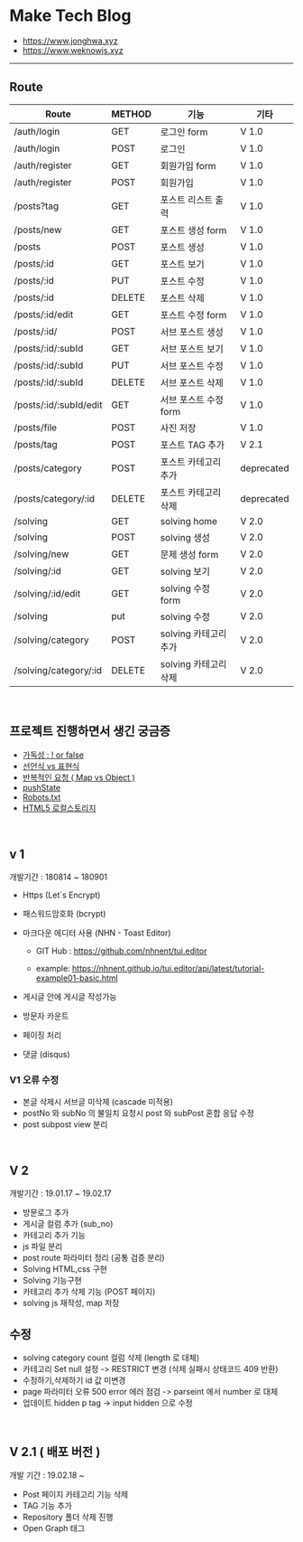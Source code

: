 # Make Tech Blog

* https://www.jonghwa.xyz
* https://www.weknowjs.xyz

***

## Route

| Route                  | METHOD | 기능              | 기타         |
| ---------------------- | ------ | --------------- | ---------- |
| /auth/login            | GET    | 로그인 form        | V 1.0      |
| /auth/login            | POST   | 로그인             | V 1.0      |
| /auth/register         | GET    | 회원가입 form       | V 1.0      |
| /auth/register         | POST   | 회원가입            | V 1.0      |
| /posts?tag             | GET    | 포스트 리스트 출력      | V 1.0      |
| /posts/new             | GET    | 포스트 생성 form     | V 1.0      |
| /posts                 | POST   | 포스트 생성          | V 1.0      |
| /posts/:id             | GET    | 포스트 보기          | V 1.0      |
| /posts/:id             | PUT    | 포스트 수정          | V 1.0      |
| /posts/:id             | DELETE | 포스트 삭제          | V 1.0      |
| /posts/:id/edit        | GET    | 포스트 수정 form     | V 1.0      |
| /posts/:id/            | POST   | 서브 포스트 생성       | V 1.0      |
| /posts/:id/:subId      | GET    | 서브 포스트 보기       | V 1.0      |
| /posts/:id/:subId      | PUT    | 서브 포스트 수정       | V 1.0      |
| /posts/:id/:subId      | DELETE | 서브 포스트 삭제       | V 1.0      |
| /posts/:id/:subId/edit | GET    | 서브 포스트 수정 form  | V 1.0      |
| /posts/file            | POST   | 사진 저장           | V 1.0      |
| /posts/tag             | POST   | 포스트 TAG 추가      | V 2.1      |
| /posts/category        | POST   | 포스트 카테고리 추가     | deprecated |
| /posts/category/:id    | DELETE | 포스트 카테고리 삭제     | deprecated |
| /solving               | GET    | solving home    | V 2.0      |
| /solving               | POST   | solving 생성      | V 2.0      |
| /solving/new           | GET    | 문제 생성 form      | V 2.0      |
| /solving/:id           | GET    | solving 보기      | V 2.0      |
| /solving/:id/edit      | GET    | solving 수정 form | V 2.0      |
| /solving               | put    | solving 수정      | V 2.0      |
| /solving/category      | POST   | solving 카테고리 추가 | V 2.0      |
| /solving/category/:id  | DELETE | solving 카테고리 삭제 | V 2.0      |

<br>

## 프로젝트 진행하면서 생긴 궁금증

- [가독성 : ! or false](https://github.com/jonghwajoa/MakeBlog/blob/master/Memo/!%20or%20false.md)
- [선언식 vs 표현식](https://github.com/jonghwajoa/MakeBlog/blob/master/Memo/%EC%84%A0%EC%96%B8%EC%8B%9Dvs%ED%91%9C%ED%98%84%EC%8B%9D.md)
- [반복적인 요청 ( Map vs Object )](https://github.com/jonghwajoa/MakeBlog/blob/master/Memo/Map%20vs%20Object.md)
- [pushState](https://github.com/jonghwajoa/MakeBlog/blob/master/Memo/pushState.md)
- [Robots.txt](https://github.com/jonghwajoa/MakeBlog/blob/master/Memo/robotstxt.md)
- [HTML5 로컬스토리지](https://github.com/jonghwajoa/MakeBlog/blob/master/Memo/%EC%9B%B9%EC%8A%A4%ED%86%A0%EB%A6%AC%EC%A7%80.md)

<br>

## v 1

개발기간 : 180814 ~ 180901

- Https (Let`s Encrypt)
- 패스워드암호화 (bcrypt)
- 마크다운 에디터 사용 (NHN - Toast Editor)

  - GIT Hub : <https://github.com/nhnent/tui.editor>

  - example: <https://nhnent.github.io/tui.editor/api/latest/tutorial-example01-basic.html>

- 게시글 안에 게시글 작성가능
- 방문자 카운트
- 페이징 처리
- 댓글 (disqus)

### V1 오류 수정

- 본글 삭제시 서브글 미삭제 (cascade 미적용)
- postNo 와 subNo 의 불일치 요청시 post 와 subPost 혼합 응답 수정
- post subpost view 분리

<br>

## V 2

개발기간 : 19.01.17 ~ 19.02.17

- 방문로그 추가
- 게시글 컬럼 추가 (sub_no)
- 카테고리 추가 기능
- js 파일 분리
- post route 파라미터 정리 (공통 검증 분리)
- Solving HTML,css 구현
- Solving 기능구현
- 카테고리 추가 삭제 기능 (POST 페이지)
- solving js 재작성, map 저장

## 수정

- solving category count 컬럼 삭제 (length 로 대체)
- 카테고리 Set null 설정 -> RESTRICT 변경 (삭제 실패시 상태코드 409 반환)
- 수정하기,삭제하기 id 값 미변경
- page 파라미터 오류 500 error 에러 점검 -> parseint 에서 number 로 대체
- 업데이트 hidden p tag -> input hidden 으로 수정

<br>

## V 2.1 ( 배포 버전 )

개발 기간 : 19.02.18 ~

- Post 페이지 카테고리 기능 삭제
- TAG 기능 추가
- Repository 폴더 삭제 진행
- Open Graph 태그
